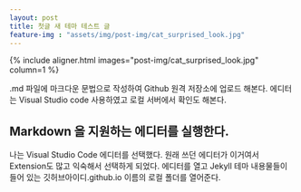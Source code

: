 ```yaml
---
layout: post
title: 첫글 새 테마 테스트 글
feature-img : "assets/img/post-img/cat_surprised_look.jpg"
---
```


{% include aligner.html images="post-img/cat_surprised_look.jpg" column=1 %}

.md 파일에 마크다운 문법으로 작성하여 Github 원격 저장소에 업로드 해본다. 에디터는 Visual Studio code 사용하였고 로컬 서버에서 확인도 해본다.

## Markdown 을 지원하는 에디터를 실행한다.
나는 Visual Studio Code 에디터를 선택했다. 원래 쓰던 에디터가 이거여서 Extension도 많고 익숙해서 선택하게 되었다. 에디터를 열고 Jekyll 테마 내용물들이 들어 있는 깃허브아이디.github.io 이름의 로컬 폴더를 열어준다.
